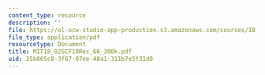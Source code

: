 ```yaml
---
content_type: resource
description: ''
file: https://ol-ocw-studio-app-production.s3.amazonaws.com/courses/18-02sc-multivariable-calculus-fall-2010/25b865c83f8707ee48a1311b7e5f31d0_MIT18_02SCF10Rec_66_300k.pdf
file_type: application/pdf
resourcetype: Document
title: MIT18_02SCF10Rec_66_300k.pdf
uid: 25b865c8-3f87-07ee-48a1-311b7e5f31d0
---
```

